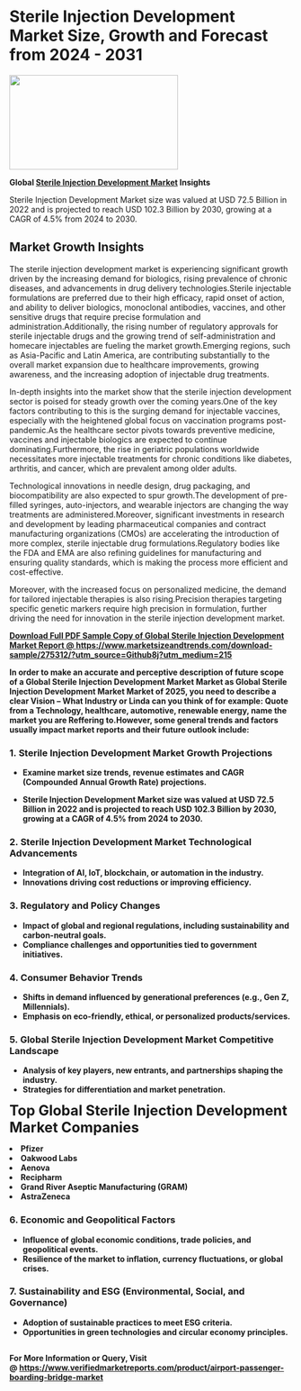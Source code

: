 <H1>Sterile Injection Development Market Size, Growth and Forecast from 2024 - 2031</H1><img class="aligncenter size-medium wp-image-584254" src="https://thirdeyenews.in/wp-content/uploads/2024/09/Global-Market-Research-300x168.jpeg" alt="" width="300" height="168" /><p><strong>Global&nbsp;<a href="https://www.marketsizeandtrends.com/download-sample/275312/?utm_source=Github8j?utm_medium=215">Sterile Injection Development Market</a> Insights</strong></p><p>Sterile Injection Development Market size was valued at USD 72.5 Billion in 2022 and is projected to reach USD 102.3 Billion by 2030, growing at a CAGR of 4.5% from 2024 to 2030.</p><p><h2>Market Growth Insights</h2> <p>The sterile injection development market is experiencing significant growth driven by the increasing demand for biologics, rising prevalence of chronic diseases, and advancements in drug delivery technologies.Sterile injectable formulations are preferred due to their high efficacy, rapid onset of action, and ability to deliver biologics, monoclonal antibodies, vaccines, and other sensitive drugs that require precise formulation and administration.Additionally, the rising number of regulatory approvals for sterile injectable drugs and the growing trend of self-administration and homecare injectables are fueling the market growth.Emerging regions, such as Asia-Pacific and Latin America, are contributing substantially to the overall market expansion due to healthcare improvements, growing awareness, and the increasing adoption of injectable drug treatments.</p> <p><strong><a href="#"></a></strong></p> <p>In-depth insights into the market show that the sterile injection development sector is poised for steady growth over the coming years.One of the key factors contributing to this is the surging demand for injectable vaccines, especially with the heightened global focus on vaccination programs post-pandemic.As the healthcare sector pivots towards preventive medicine, vaccines and injectable biologics are expected to continue dominating.Furthermore, the rise in geriatric populations worldwide necessitates more injectable treatments for chronic conditions like diabetes, arthritis, and cancer, which are prevalent among older adults.</p> <p>Technological innovations in needle design, drug packaging, and biocompatibility are also expected to spur growth.The development of pre-filled syringes, auto-injectors, and wearable injectors are changing the way treatments are administered.Moreover, significant investments in research and development by leading pharmaceutical companies and contract manufacturing organizations (CMOs) are accelerating the introduction of more complex, sterile injectable drug formulations.Regulatory bodies like the FDA and EMA are also refining guidelines for manufacturing and ensuring quality standards, which is making the process more efficient and cost-effective.</p> <p>Moreover, with the increased focus on personalized medicine, the demand for tailored injectable therapies is also rising.Precision therapies targeting specific genetic markers require high precision in formulation, further driving the need for innovation in the sterile injection development market.</p> <p><strong><a href="#"></p><p><span class=""><strong>Download Full PDF Sample Copy of Global Sterile Injection Development Market Report</strong> @ <a href="https://www.marketsizeandtrends.com/download-sample/275312/?utm_source=Github8j?utm_medium=215" target="_blank">https://www.marketsizeandtrends.com/download-sample/275312/?utm_source=Github8j?utm_medium=215</a></span></p><p>In order to make an accurate and perceptive description of future scope of a Global&nbsp;Sterile Injection Development Market Market as Global&nbsp;Sterile Injection Development Market Market of 2025, you need to describe a clear Vision &ndash; What Industry or Linda can you think of for example: Quote from a Technology, healthcare, automotive, renewable energy, name the market you are Reffering to.However, some general trends and factors usually impact market reports and their future outlook include:</p><h3>1.&nbsp;<strong>Sterile Injection Development Market Growth Projections</strong></h3><ul><li>Examine market size trends, revenue estimates and CAGR (Compounded Annual Growth Rate) projections.</li><li><p>Sterile Injection Development Market size was valued at USD 72.5 Billion in 2022 and is projected to reach USD 102.3 Billion by 2030, growing at a CAGR of 4.5% from 2024 to 2030.</p></li></ul><h3>2.&nbsp;<strong>Sterile Injection Development Market Technological Advancements</strong></h3><ul><li>Integration of AI, IoT, blockchain, or automation in the industry.</li><li>Innovations driving cost reductions or improving efficiency.</li></ul><h3>3.&nbsp;<strong>Regulatory and Policy Changes</strong></h3><ul><li>Impact of global and regional regulations, including sustainability and carbon-neutral goals.</li><li>Compliance challenges and opportunities tied to government initiatives.</li></ul><h3>4.&nbsp;<strong>Consumer Behavior Trends</strong></h3><ul><li>Shifts in demand influenced by generational preferences (e.g., Gen Z, Millennials).</li><li>Emphasis on eco-friendly, ethical, or personalized products/services.</li></ul><h3>5.&nbsp;<strong>Global Sterile Injection Development Market Competitive Landscape</strong></h3><ul><li>Analysis of key players, new entrants, and partnerships shaping the industry.</li><li>Strategies for differentiation and market penetration.</li></ul><p data-pm-slice="1 1 []"><span style="color: inherit; font-family: inherit; font-size: 25px;">Top Global Sterile Injection Development Market Companies</span></p><div class="" data-test-id=""><p><li>Pfizer</li><li> Oakwood Labs</li><li> Aenova</li><li> Recipharm</li><li> Grand River Aseptic Manufacturing (GRAM)</li><li> AstraZeneca</li></p></div><h3>6.&nbsp;<strong>Economic and Geopolitical Factors</strong></h3><ul><li>Influence of global economic conditions, trade policies, and geopolitical events.</li><li>Resilience of the market to inflation, currency fluctuations, or global crises.</li></ul><h3>7.&nbsp;<strong>Sustainability and ESG (Environmental, Social, and Governance)</strong></h3><ul><li>Adoption of sustainable practices to meet ESG criteria.</li><li>Opportunities in green technologies and circular economy principles.</li></ul><h2><strong style="font-size: 14px;">For More Information or Query, Visit @&nbsp;</strong><a style="background-color: #ffffff; font-size: 14px;" href="https://www.marketsizeandtrends.com/report/sterile-injection-development-market/" target="_blank">https://www.verifiedmarketreports.com/product/airport-passenger-boarding-bridge-market</a></h2>